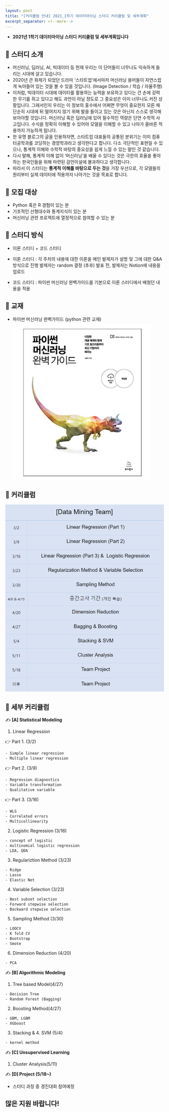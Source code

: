 ```yaml
---
layout: post
title: "[커리큘럼 안내] 2021_1학기 데이터마이닝 스터디 커리큘럼 및 세부계획"
excerpt_separator: <!--more-->
---
```


- **2021년 1학기 데이터마이닝 스터디 커리큘럼 및 세부계획입니다**
<!--more-->

## 🔔 스터디 소개
- 머신러닝, 딥러닝, AI, 빅데이터 등 현재 우리는 이 단어들이 너무나도 익숙하게 들리는 시대에 살고 있습니다. 
- 2020년 큰 화제가 되었던 드라마 ‘스타트업’에서마저 머신러닝 용어들이 자연스럽게 녹아들어 있는 것을 볼 수 있을 것입니다. (Image Detection / 학습 / 자율주행)
- 이처럼, 빅데이터 시대에 데이터를 활용하는 능력을 보유하고 있다는 건 손에 강력한 무기를 쥐고 있다고 해도 과언이 아닐 정도로 그 중요성은 이미 너무나도 커진 상황입니다.  그래서인지 우리는 이 정보의 홍수에서 어쩌면 무엇이 중요한지 모른 채 단순히 시대에 뒤 떨어지지 않기 위해 발을 들이고 있는 것은 아닌지 스스로 생각해 보아야할 것입니다. 머신러닝 혹은 딥러닝에 있어 필수적인 역량은 단연 수학적 사고입니다. 수식을 정확히 이해할 수 있어야 모델을 이해할 수 있고 나아가 올바른 적용까지 가능하게 됩니다.
- 한 유명 블로그의 글을 인용하자면, 스타트업 대표들의 공통된 분위기는 이미 컴퓨터공학과를 코딩하는 경영학과라고 생각한다고 합니다. 다소 극단적인 표현일 수 있으나, 통계적 이해와 수학적 바탕의 중요성을 쉽게 느낄 수 있는 말인 것 같습니다.
- 다시 말해, 통계적 이해 없이 ‘머신러닝’을 배울 수 있다는 것은 극한의 효율을 좋아하는 한국인들을 위해 마련된 감언이설에 불과하다고 생각합니다.
- 따라서 이 스터디는 **통계적 이해를 바탕으로 두는 것**을 가장 우선으로, 각 모델들의 원리부터 실제 데이터에 적용까지 나아가는 것을 목표로 합니다. 

## 🔔 모집 대상

- Python 혹은 R 경험이 있는 분
- 기초적인 선형대수와 통계지식이 있는 분
- 머신러닝 관련 프로젝트에 열정적으로 참여할 수 있는 분


## 🔔 스터디 방식

- 이론 스터디 + 코드 스터디

- 이론 스터디 : 각 주차의 내용에 대한 이론을 메인 발제자가 설명 및 그에 대한 Q&A 방식으로 진행
  발제자는 random 결정 (추후)
  발표 전, 발제자는 Notion에 내용을 업로드 

- 코드 스터디 : 파이썬 머신러닝 완벽가이드를 기본으로 이론 스터디에서 배웠던 내용을 적용

## 🔔 교재

- 파이썬 머신러닝 완벽가이드 (python 관련 교재)
  <img src="/assets/img/2021_1_curriculum/mdb.PNG">
  
## 🔔 커리큘럼
  
  <img src="/assets/img/2021_1_curriculum/dm.PNG">

## 🔔 세부 커리큘럼

✍ **[A] Statistical Modeling**

1. Linear Regression

👉 Part 1. (3/2) 
~~~~~~~~~~~~~~~~~~~~~~~~~~~~~~~~~~~~~
- Simple linear regression
- Multiple linear regression
~~~~~~~~~~~~~~~~~~~~~~~~~~~~~~~~~~~~~

👉 Part 2. (3/9)
~~~~~~~~~~~~~~~~~~~~~~~~~~~~~~~~~~~~~
- Regression diagnostics 
- Variable transformation
- Qualitative variable
~~~~~~~~~~~~~~~~~~~~~~~~~~~~~~~~~~~~~

👉 Part 3. (3/16)
~~~~~~~~~~~~~~~~~~~~~~~~~~~~~~~~~~~~~
- WLS 
- Correlated errors
- Multicollinearity
~~~~~~~~~~~~~~~~~~~~~~~~~~~~~~~~~~~~~
2. Logistic Regression (3/16)
~~~~~~~~~~~~~~~~~~~~~~~~~~~~~~~~~~~~~
- concept of logistic
- multinomial logistic regression
- LDA, QDA
~~~~~~~~~~~~~~~~~~~~~~~~~~~~~~~~~~~~~
3. Regulariztion Method (3/23)
~~~~~~~~~~~~~~~~~~~~~~~~~~~~~~~~~~~~~
- Ridge
- Lasso
- Elastic Net
~~~~~~~~~~~~~~~~~~~~~~~~~~~~~~~~~~~~~
4. Variable Selection (3/23) 
~~~~~~~~~~~~~~~~~~~~~~~~~~~~~~~~~~~~~
- Best subset selection
- Forward stepwise selection
- Backward stepwise selection
~~~~~~~~~~~~~~~~~~~~~~~~~~~~~~~~~~~~~
5. Sampling Method (3/30)
~~~~~~~~~~~~~~~~~~~~~~~~~~~~~~~~~~~~~
- LOOCV
- K fold CV
- Bootstrap
- Smote
~~~~~~~~~~~~~~~~~~~~~~~~~~~~~~~~~~~~~
6. Dimension Reduction (4/20)
~~~~~~~~~~~~~~~~~~~~~~~~~~~~~~~~~~~~~
- PCA
~~~~~~~~~~~~~~~~~~~~~~~~~~~~~~~~~~~~~

✍ **[B] Algorithmic Modeling**

1. Tree based Model(4/27)
~~~~~~~~~~~~~~~~~~~~~~~~~~~~~~~~~~~~~
- Decision Tree
- Random Forest (Bagging)
~~~~~~~~~~~~~~~~~~~~~~~~~~~~~~~~~~~~~

2. Boosting Method(4/27)
~~~~~~~~~~~~~~~~~~~~~~~~~~~~~~~~~~~~~
- GBM, LGBM
- XGboost
~~~~~~~~~~~~~~~~~~~~~~~~~~~~~~~~~~~~~

3. Stacking & 4. SVM (5/4)
~~~~~~~~~~~~~~~~~~~~~~~~~~~~~~~~~~~~~
- kernel method
~~~~~~~~~~~~~~~~~~~~~~~~~~~~~~~~~~~~~


✍ **[C] Unsupervised Learning**
1. Cluster Analysis(5/11)


✍ **[D] Project (5/18~)**
- 스터디 과정 중 경진대회 참여예정

## 많은 지원 바랍니다!
